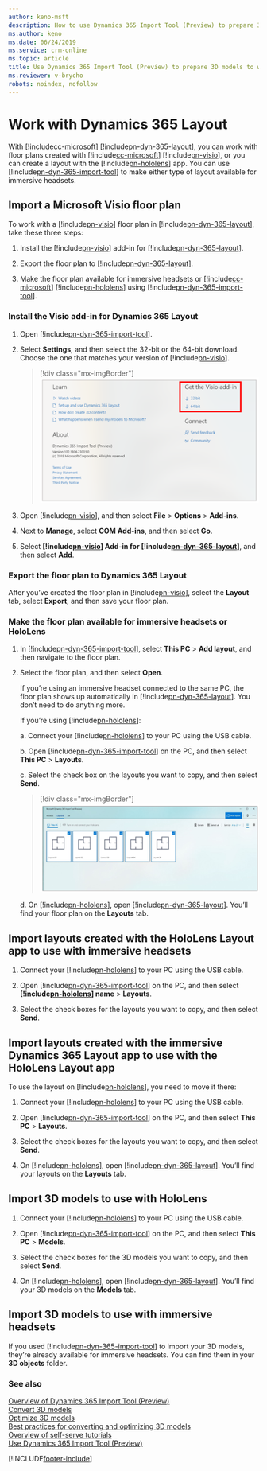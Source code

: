 ```yaml
---
author: keno-msft
description: How to use Dynamics 365 Import Tool (Preview) to prepare 3D models to work with Dynamics 365 Layout
ms.author: keno
ms.date: 06/24/2019
ms.service: crm-online
ms.topic: article
title: Use Dynamics 365 Import Tool (Preview) to prepare 3D models to work with Dynamics 365 Layout
ms.reviewer: v-brycho
robots: noindex, nofollow
---
```


# Work with Dynamics 365 Layout

With [!include[cc-microsoft](../includes/cc-microsoft.md)] [!include[pn-dyn-365-layout](../includes/pn-dyn-365-layout.md)], you can work with floor plans created with [!include[cc-microsoft](../includes/cc-microsoft.md)] [!include[pn-visio](../includes/pn-visio.md)], or you can create a layout with the [!include[pn-hololens](../includes/pn-hololens.md)] app. You can use [!include[pn-dyn-365-import-tool](../includes/pn-dyn-365-import-tool.md)] to make either type of layout available for immersive headsets. 

## Import a Microsoft Visio floor plan

To work with a [!include[pn-visio](../includes/pn-visio.md)] floor plan in [!include[pn-dyn-365-layout](../includes/pn-dyn-365-layout.md)], take these three steps:

1.	Install the [!include[pn-visio](../includes/pn-visio.md)] add-in for [!include[pn-dyn-365-layout](../includes/pn-dyn-365-layout.md)]. 

2.	Export the floor plan to [!include[pn-dyn-365-layout](../includes/pn-dyn-365-layout.md)].

3.	Make the floor plan available for immersive headsets or [!include[cc-microsoft](../includes/cc-microsoft.md)] [!include[pn-hololens](../includes/pn-hololens.md)] using [!include[pn-dyn-365-import-tool](../includes/pn-dyn-365-import-tool.md)].

### Install the Visio add-in for Dynamics 365 Layout

1.	Open [!include[pn-dyn-365-import-tool](../includes/pn-dyn-365-import-tool.md)].

2.	Select **Settings**, and then select the 32-bit or the 64-bit download. Choose the one that matches your version of [!include[pn-visio](../includes/pn-visio.md)].

    > [!div class="mx-imgBorder"]
    > ![Visio add-in](media/visio-add-in.PNG "Visio add-in") 

3.	Open [!include[pn-visio](../includes/pn-visio.md)], and then select **File** > **Options** > **Add-ins**.

4.	Next to **Manage**, select **COM Add-ins**, and then select **Go**.

5.	Select **[!include[pn-visio](../includes/pn-visio.md)] Add-in for [!include[pn-dyn-365-layout](../includes/pn-dyn-365-layout.md)]**, and then select **Add**.

### Export the floor plan to Dynamics 365 Layout

After you’ve created the floor plan in [!include[pn-visio](../includes/pn-visio.md)], select the **Layout** tab, select **Export**, and then save your floor plan.

### Make the floor plan available for immersive headsets or HoloLens

1.	In [!include[pn-dyn-365-import-tool](../includes/pn-dyn-365-import-tool.md)], select **This PC** > **Add layout**, and then navigate to the floor plan.

2.	Select the floor plan, and then select **Open**.

    If you’re using an immersive headset connected to the same PC, the floor plan shows up automatically in [!include[pn-dyn-365-layout](../includes/pn-dyn-365-layout.md)]. You don’t need to do anything more.

    If you’re using [!include[pn-hololens](../includes/pn-hololens.md)]:
    
    a.	Connect your [!include[pn-hololens](../includes/pn-hololens.md)] to your PC using the USB cable.

    b.	Open [!include[pn-dyn-365-import-tool](../includes/pn-dyn-365-import-tool.md)] on the PC, and then select **This PC** > **Layouts**.

    c.	Select the check box on the layouts you want to copy, and then select **Send**.
    
       > [!div class="mx-imgBorder"]
       > ![Copy layouts](media/copy-layouts.PNG "Copy layouts") 
    
    d.	On [!include[pn-hololens](../includes/pn-hololens.md)], open [!include[pn-dyn-365-layout](../includes/pn-dyn-365-layout.md)]. You’ll find your floor plan on the **Layouts** tab.
    
## Import layouts created with the HoloLens Layout app to use with immersive headsets

1.	Connect your [!include[pn-hololens](../includes/pn-hololens.md)] to your PC using the USB cable.

2.	Open [!include[pn-dyn-365-import-tool](../includes/pn-dyn-365-import-tool.md)] on the PC, and then select **[!include[pn-hololens](../includes/pn-hololens.md)] name** > **Layouts**.

3.	Select the check boxes for the layouts you want to copy, and then select **Send**.

## Import layouts created with the immersive Dynamics 365 Layout app to use with the HoloLens Layout app

To use the layout on [!include[pn-hololens](../includes/pn-hololens.md)], you need to move it there:

1.	Connect your [!include[pn-hololens](../includes/pn-hololens.md)] to your PC using the USB cable.

2.	Open [!include[pn-dyn-365-import-tool](../includes/pn-dyn-365-import-tool.md)] on the PC, and then select **This PC** > **Layouts**.

3.	Select the check boxes for the layouts you want to copy, and then select **Send**.

4.	On [!include[pn-hololens](../includes/pn-hololens.md)], open [!include[pn-dyn-365-layout](../includes/pn-dyn-365-layout.md)]. You’ll find your layouts on the **Layouts** tab.

## Import 3D models to use with HoloLens

1.	Connect your [!include[pn-hololens](../includes/pn-hololens.md)] to your PC using the USB cable.

2.	Open [!include[pn-dyn-365-import-tool](../includes/pn-dyn-365-import-tool.md)] on the PC, and then select **This PC** > **Models**.

3.	Select the check boxes for the 3D models you want to copy, and then select **Send**.

4.	On [!include[pn-hololens](../includes/pn-hololens.md)], open [!include[pn-dyn-365-layout](../includes/pn-dyn-365-layout.md)]. You’ll find your 3D models on the **Models** tab.

## Import 3D models to use with immersive headsets

If you used [!include[pn-dyn-365-import-tool](../includes/pn-dyn-365-import-tool.md)] to import your 3D models, they’re already available for immersive headsets. You can find them in your **3D objects** folder. 

### See also
[Overview of Dynamics 365 Import Tool (Preview)](index.md)<br>
[Convert 3D models](convert-models.md)<br>
[Optimize 3D models](optimize-models.md)<br>
[Best practices for converting and optimizing 3D models](best-practices.md)<br>
[Overview of self-serve tutorials](tutorials-overview.md)<br>
[Use Dynamics 365 Import Tool (Preview)](import-tool.md)
    




[!INCLUDE[footer-include](../includes/footer-banner.md)]